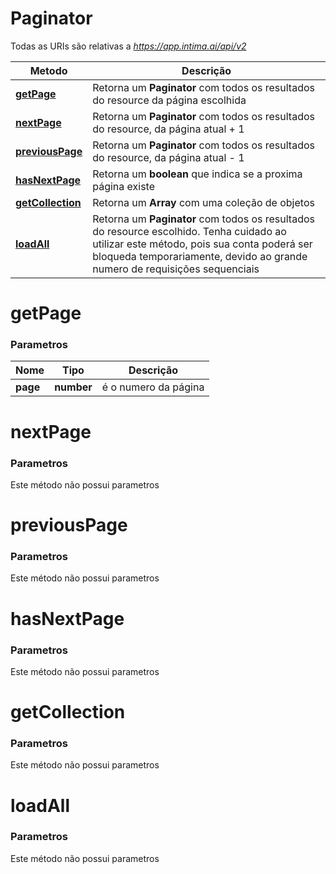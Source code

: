 # **Paginator**

Todas as URIs são relativas a *https://app.intima.ai/api/v2*

Metodo | Descrição
------------- | -------------
[**getPage**](Paginator.md#getPage) | Retorna um **Paginator** com todos os resultados do resource da página escolhida
[**nextPage**](Paginator.md#nextPage) | Retorna um **Paginator** com todos os resultados do resource, da página atual + 1
[**previousPage**](Paginator.md#previousPage) | Retorna um **Paginator** com todos os resultados do resource, da página atual - 1
[**hasNextPage**](Paginator.md#hasNextPage) | Retorna um **boolean** que indica se a proxima página existe
[**getCollection**](Paginator.md#getCollection) | Retorna um **Array** com uma coleção de objetos
[**loadAll**](Paginator.md#loadAll) | Retorna um **Paginator** com todos os resultados do resource escolhido. Tenha cuidado ao utilizar este método, pois sua conta poderá ser bloqueda temporariamente, devido ao grande numero de requisições sequenciais

# **getPage**

### Parametros

Nome | Tipo | Descrição
------------- | ------------- | -------------
**page** | **number**| é o numero da página

# **nextPage**

### Parametros

Este método não possui parametros

# **previousPage**

### Parametros

Este método não possui parametros

# **hasNextPage**

### Parametros

Este método não possui parametros

# **getCollection**

### Parametros

Este método não possui parametros

# **loadAll**

### Parametros

Este método não possui parametros